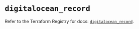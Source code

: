 # `digitalocean_record`

Refer to the Terraform Registry for docs: [`digitalocean_record`](https://registry.terraform.io/providers/digitalocean/digitalocean/2.43.0/docs/resources/record).
